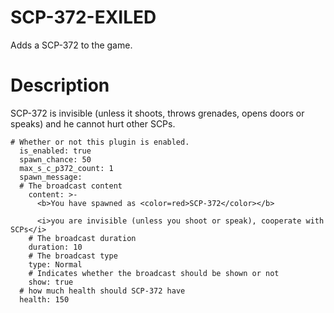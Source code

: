 # SCP-372-EXILED
Adds a SCP-372 to the game.
# Description
SCP-372 is invisible (unless it shoots, throws grenades, opens doors or speaks) and he cannot hurt other SCPs.
```s_c_p372:
# Whether or not this plugin is enabled.
  is_enabled: true
  spawn_chance: 50
  max_s_c_p372_count: 1
  spawn_message:
  # The broadcast content
    content: >-
      <b>You have spawned as <color=red>SCP-372</color></b>

      <i>you are invisible (unless you shoot or speak), cooperate with SCPs</i>
    # The broadcast duration
    duration: 10
    # The broadcast type
    type: Normal
    # Indicates whether the broadcast should be shown or not
    show: true
  # how much health should SCP-372 have
  health: 150

